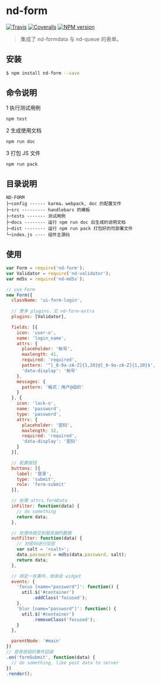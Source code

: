 # nd-form

[![Travis](https://img.shields.io/travis/ndfront/nd-form.svg?style=flat-square)](https://github.com/ndfront/nd-form)
[![Coveralls](https://img.shields.io/coveralls/ndfront/nd-form.svg?style=flat-square)](https://github.com/ndfront/nd-form)
[![NPM version](https://img.shields.io/npm/v/nd-form.svg?style=flat-square)](https://npmjs.org/package/nd-form)

> 集成了 nd-formdata 与 nd-queue 的表单。

## 安装

```bash
$ npm install nd-form --save
```

## 命令说明

1 执行测试用例

```shell
npm test 
```

2 生成使用文档

```shell
npm run doc 
```

3 打包 JS 文件

```shell
npm run pack 
```

## 目录说明

```
ND-FORM
├─config ------ karma，webpack, doc 的配置文件
├─src --------- handlebars 的模板
├─tests ------- 测试用例
├─docs -------- 运行 npm run doc 后生成的说明文档
├─dist -------- 运行 npm run pack 打包好的可部署文件
└─index.js ---- 组件主源码

```



## 使用

```js
var Form = require('nd-form');
var Validator = require('nd-validator');
var md5s = require('nd-md5s');

// use Form
new Form({
  className: 'ui-form-login',
  
  // 更多 plugins，见 nd-form-extra
  plugins: [Validator],

  fields: [{
    icon: 'user-o',
    name: 'login_name',
    attrs: {
      placeholder: '帐号',
      maxlength: 41,
      required: 'required',
      pattern: '^[_0-9a-zA-Z]{1,20}@[_0-9a-zA-Z]{1,20}$',
      'data-display': '帐号'
    },
    messages: {
      pattern: '格式：用户@组织'
    }
  }, {
    icon: 'lock-o',
    name: 'password',
    type: 'password',
    attrs: {
      placeholder: '密码',
      maxlength: 32,
      required: 'required',
      'data-display': '密码'
    }
  }],

  // 配置按钮
  buttons: [{
    label: '登录',
    type: 'submit',
    role: 'form-submit'
  }],

  // 处理 attrs.formData
  inFilter: function(data) {
    // do something
    return data;
  },

  // 处理待提交到服务端的数据
  outFilter: function(data) {
    // 对密码进行加密
    var salt = '<salt>';
    data.password = md5s(data.password, salt);
    return data;
  },

  // 绑定一些事件，继承自 widget
  events: {
    'focus [name="password"]': function() {
      util.$('#container')
          .addClass('focused');
    },
    'blur [name="password"]': function() {
      util.$('#container')
          .removeClass('focused');
    }
  },

  parentNode: '#main'
})
// 登录按钮的事件回调
.on('formSubmit', function(data) {
  // do something, like post data to server
})
.render();
```
